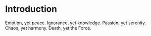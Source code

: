 # Introduction

Emotion, yet peace.
Ignorance, yet knowledge.
Passion, yet serenity.
Chaos, yet harmony.
Death, yet the Force.
